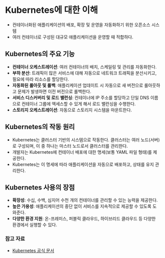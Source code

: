 # Kubernetes에 대한 이해
- 컨테이너화된 애플리케이션의 배포, 확장 및 운영을 자동화하기 위한 오픈소스 시스템
- 여러 컨테이너로 구성된 대규모 애플리케이션을 운영할 때 적합하다.

## Kubernetes의 주요 기능
- **컨테이너 오케스트레이션**: 여러 컨테이너의 배치, 스케일링 및 관리를 자동화한다.
- **부하 분산**: 트래픽이 많은 서비스에 대해 자동으로 네트워크 트래픽을 분산시키고, 필요에 따라 리소스를 할당한다.
- **자동화된 롤아웃 및 롤백**: 애플리케이션 업데이트 시 자동으로 새 버전으로 롤아웃하고 문제가 발생하면 이전 버전으로 롤백한다.
- **서비스 디스커버리 및 로드 밸런싱**: 컨테이너에 IP 주소를 할당하고 단일 DNS 이름으로 컨테이너 그룹에 액세스할 수 있게 해서 로드 밸런싱을 수행한다.
- **스토리지 오케스트레이션**: 자동으로 스토리지 시스템을 마운트한다.

## Kubernetes의 작동 원리
- Kubernetes는 클러스터 기반의 시스템으로 작동한다. 클러스터는 여러 노드(서버)로 구성되며, 이 중 하나는 마스터 노드로서 클러스터를 관리한다.
- 개발자는 Kubernetes에 컨테이너 배포에 대한 명세(보통 YAML 파일 형태)를 제공한다.
- Kubernetes는 이 명세에 따라 애플리케이션을 자동으로 배포하고, 상태를 유지 관리한다.

## Kubernetes 사용의 장점
- **확장성**: 수십, 수백, 심지어 수천 개의 컨테이너를 관리할 수 있는 능력을 제공한다.
- **높은 가용성**: 애플리케이션의 중단 없이 서비스를 지속적으로 제공할 수 있도록 도와준다.
- **다양한 환경 지원**: 온-프레미스, 퍼블릭 클라우드, 하이브리드 클라우드 등 다양한 환경에서 실행할 수 있다.

### 참고 자료
- [Kubernetes 공식 문서](https://kubernetes.io/docs/home/)